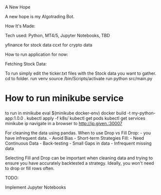 A New Hope

A new hope is my Algotrading Bot.

How It's Made:

Tech used: Python, MT4/5, Jupyter Notebooks, TBD

yfinance for stock data
ccxt for crypto data

How to run application for now:

Fetching Stock Data:

To run simply edit the ticker.txt files with the Stock data you want to gather.
cd to folder.
run venv source /bin/Scripts/activate
run python src/main.py

###
# How to run minikube service
###
to run in minikube
eval $(minikube docker-env)
docker build -t my-python-app:1.0.0 .
kubectl apply -f k8s/
kubectl get pods
kubectl get services
minikube ip
navigate in a browser to http://ip.given.:30007


For cleaning the data using pandas.
When to use Drop vs Fill
Drop:
    - you have infrequent data.
    - Avoid Bias
    - Short-term Strategies
Fill:
    - Need Continuous Data
    - Back-testing
    - Small Gaps in data
    - Infrequent missing data

Selecting Fill and Drop can be important when cleaning data and trying to ensure you have accurately backtested a strategy. 
Ideally, you won't need to drop or fill rows often.

TODO:

Implement Jupyter Notebooks